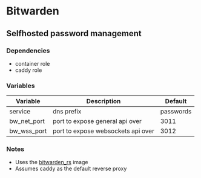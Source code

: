 # Bitwarden

## Selfhosted password management

### Dependencies

* container role
* caddy role

### Variables

| Variable    | Description                        | Default   |
| ----------- | ---------------------------------- | --------- |
| service     | dns prefix                         | passwords |
| bw_net_port | port to expose general api over    | 3011      |
| bw_wss_port | port to expose websockets api over | 3012      |

### Notes

* Uses the [bitwarden_rs](https://github.com/dani-garcia/bitwarden_rs) image
* Assumes caddy as the default reverse proxy
